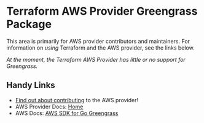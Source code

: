 # Terraform AWS Provider Greengrass Package

This area is primarily for AWS provider contributors and maintainers. For information on _using_ Terraform and the AWS provider, see the links below.


_At the moment, the Terraform AWS Provider has little or no support for Greengrass._


## Handy Links

* [Find out about contributing](../../../docs/contributing) to the AWS provider!
* AWS Provider Docs: [Home](https://registry.terraform.io/providers/hashicorp/aws/latest/docs)
* AWS Docs: [AWS SDK for Go Greengrass](https://docs.aws.amazon.com/sdk-for-go/api/service/greengrass/)
